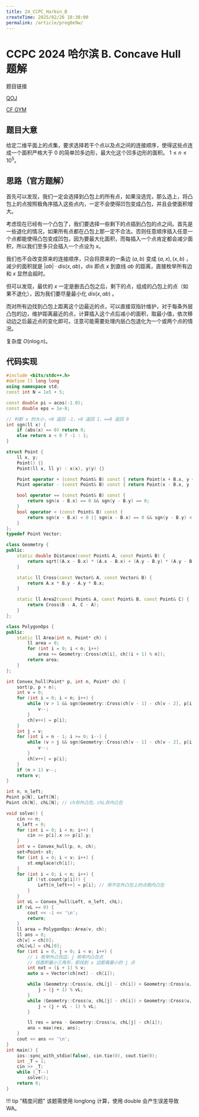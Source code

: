 ```yaml
---
title: 24_CCPC_Harbin_B
createTime: 2025/02/26 18:38:00
permalink: /article/preg0e9w/
---
```

# CCPC 2024 哈尔滨 B. Concave Hull 题解

题目链接

[QOJ](https://qoj.ac/contest/1817/problem/9520)

[CF GYM](https://codeforces.com/gym/105459)

## 题目大意

给定二维平面上的点集，要求选择若干个点以及点之间的连接顺序，使得这些点连成一个面积严格大于 0 的简单凹多边形，最大化这个凹多边形的面积。 $1 \leq n \leq 10^5$。

## 思路（官方题解）

首先可以发现，我们一定会选择到凸包上的所有点，如果没选完，那么选上，将凸包上的点按照极角序插入这些点内，一定不会使得凹包变成凸包，并且会使面积增大。

考虑现在已经有一个凸包了，我们要选择一些剩下的点插到凸包的点之间。首先是一些退化的情况，如果所有点都在凸包上那一定不合法。否则任意顺序插入任意一个点都能使得凸包变成凹包，因为要最大化面积，而每插入一个点肯定都会减少面积，所以我们至多只会插入一个点设为 $x$。

我们也不会改变原来的连接顺序，只会将原来的一条边 $(a,b)$ 变成 $(a,x),(x,b)$ ，减少的面积就是 $|ab| \cdot dis(x,ab)$，$dis$ 即点 $x$ 到直线 $ab$ 的距离，直接枚举所有边和 $x$ 显然会超时。

但可以发现，最优的 $x$ 一定是删去凸包之后，剩下的点，组成的凸包上的点（如果不退化），因为我们要尽量最小化 $dis(x,ab)$ 。

而对所有边找到凸包上距离这个边最近的点，可以直接双指针维护，对于每条外层凸包的边，维护距离最近的点，计算插入这个点后减小的面积，取最小值，依次移动边之后最近点的变化即可。注意可能需要处理内层凸包退化为一个或两个点的情况。

复杂度 $O(n \log n)$。

## 代码实现

``` cpp linenums="1"
#include <bits/stdc++.h>
#define ll long long
using namespace std;
const int N = 1e5 + 5;

const double pi = acos(-1.0);
const double eps = 1e-8;

// 判断 x 的大小，<0 返回 -1，>0 返回 1，==0 返回 0
int sgn(ll x) {
    if (abs(x) == 0) return 0;
    else return x < 0 ? -1 : 1;
}

struct Point {
    ll x, y;
    Point() {}
    Point(ll x, ll y) : x(x), y(y) {}

    Point operator + (const Point& B) const { return Point(x + B.x, y + B.y); }
    Point operator - (const Point& B) const { return Point(x - B.x, y - B.y); }

    bool operator == (const Point& B) const {
        return sgn(x - B.x) == 0 && sgn(y - B.y) == 0;
    }
    bool operator < (const Point& B) const {
        return sgn(x - B.x) < 0 || sgn(x - B.x) == 0 && sgn(y - B.y) < 0;
    }
};
typedef Point Vector;

class Geometry {
public:
    static double Distance(const Point& A, const Point& B) {
        return sqrt((A.x - B.x) * (A.x - B.x) + (A.y - B.y) * (A.y - B.y));
    }

    static ll Cross(const Vector& A, const Vector& B) {
        return A.x * B.y - A.y * B.x;
    }

    static ll Area2(const Point& A, const Point& B, const Point& C) {
        return Cross(B - A, C - A);
    }
};

class PolygonOps {
public:
    static ll Area(int n, Point* ch) {
        ll area = 0;
        for (int i = 0; i < n; i++)
            area += Geometry::Cross(ch[i], ch[(i + 1) % n]);
        return area;
    }
};

int Convex_hull(Point* p, int n, Point* ch) {
    sort(p, p + n);
    int v = 0;
    for (int i = 0; i < n; i++) {
        while (v > 1 && sgn(Geometry::Cross(ch[v - 1] - ch[v - 2], p[i] - ch[v - 1])) <= 0) {
            v--;
        }
        ch[v++] = p[i];
    }
    int j = v;
    for (int i = n - 1; i >= 0; i--) {
        while (v > j && sgn(Geometry::Cross(ch[v - 1] - ch[v - 2], p[i] - ch[v - 1])) <= 0) {
            v--;
        }
        ch[v++] = p[i];
    }
    if (n > 1) v--;
    return v;
}

int n, n_left;
Point p[N], Left[N];
Point ch[N], chL[N]; // ch存外凸包，chL存内凸包

void solve() {
    cin >> n;
    n_left = 0;
    for (int i = 0; i < n; i++) {
        cin >> p[i].x >> p[i].y;
    }
    int v = Convex_hull(p, n, ch);
    set<Point> st;
    for (int i = 0; i < v; i++) {
        st.emplace(ch[i]);
    }
    for (int i = 0; i < n; i++) {
        if (!st.count(p[i])) {
            Left[n_left++] = p[i]; // 用不在外凸包上的点跑内凸包
        }
    }
    int vL = Convex_hull(Left, n_left, chL);
    if (vL == 0) {
        cout << -1 << '\n';
        return;
    }
    ll area = PolygonOps::Area(v, ch);
    ll ans = 0;
    ch[v] = ch[0];
    chL[vL] = chL[0];
    for (int i = 0, j = 0; i < v; i++) {
        // i 枚举外凸包边，j 枚举内凸包点
        // 找面积最小三角形，即找到 u 边距离最小的 j 点
        int nxt = (i + 1) % v;
        auto u = Vector(ch[nxt] - ch[i]);

        while (Geometry::Cross(u, chL[j] - ch[i]) > Geometry::Cross(u, chL[(j + 1) % vL] - ch[i])) {
            j = (j + 1) % vL;
        }
        while (Geometry::Cross(u, chL[j] - ch[i]) > Geometry::Cross(u, chL[(j + vL - 1) % vL] - ch[i])) {
            j = (j + vL - 1) % vL;
        }

        ll res = area - Geometry::Cross(u, chL[j] - ch[i]);
        ans = max(res, ans);
    }
    cout << ans << '\n';
}
int main() {
    ios::sync_with_stdio(false), cin.tie(0), cout.tie(0);
    int _T = 1;
    cin >> _T;
    while (_T--)
        solve();
    return 0;
}
```

!!! tip "精度问题"
    该题需使用 longlong 计算，使用 double 会产生误差导致 WA。



